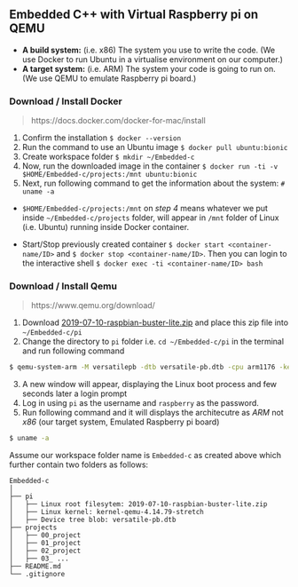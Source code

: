 ## Embedded C++ with Virtual Raspberry pi on QEMU

* **A build system:** (i.e. x86) The system you use to write the code. (We use Docker to run Ubuntu in a virtualise environment on our computer.) 
* **A target system:** (i.e. ARM) The system your code is going to run on. (We use QEMU to emulate Raspberry pi board.)
    
		
		
### Download / Install Docker    

> https:/​/​docs.​docker.​com/​docker-​for-​mac/​install
1. Confirm the installation `$ docker --version`
2. Run the command to use an Ubuntu image `$ docker pull ubuntu:bionic`
3. Create workspace folder `$ mkdir ~/Embedded-c`
4. Now, run the downloaded image in the container `$ docker run -ti -v $HOME/Embedded-c/projects:/mnt ubuntu:bionic`
5. Next, run following command to get the information about the system: `# uname -a`    
      
            
* `$HOME/Embedded-c/projects:/mnt` on _step 4_ means whatever we put inside `~/Embedded-c/projects` folder, will appear in `/mnt` folder of Linux (i.e. Ubuntu) running inside Docker container.
- Start/Stop previously created container `$ docker start <container-name/ID>` and `$ docker stop <container-name/ID>`. Then you can login to the interactive shell `$ docker exec -ti <container-name/ID> bash`    
     
		 

### Download / Install Qemu       

> https:/​/​www.​qemu.​org/​download/

1. Download [2019-07-10-raspbian-buster-lite.zip](http://downloads.raspberrypi.org/raspbian_lite/images/raspbian_lite-2019-07-12/2019-07-10-raspbian-buster-lite.zip) and place this zip file into `~/Embedded-c/pi` 
2. Change the directory to `pi` folder i.e. `cd ~/Embedded-c/pi` in the terminal and run following command
```sh
$ qemu-system-arm -M versatilepb -dtb versatile-pb.dtb -cpu arm1176 -kernel kernel-qemu-4.14.79-stretch -m 256 -drive file=2019-07-10-raspbian-buster-lite.img,format=raw -append "rw console=ttyAMA0 rootfstype=ext4 root=/dev/sda2 loglevel=8" -net user,hostfwd=tcp::22023-:22,hostfwd=tcp::9090-:9090 -net nic -serial stdio & 
```   

3. A new window will appear, displaying the Linux boot process and few seconds later a login prompt
4. Log in using `pi` as the username and `raspberry` as the password.
5. Run following command and it will displays the architecutre as _ARM_ not _x86_ (our target system, Emulated Raspberry pi board)
```sh
$ uname -a
```      
      
			
Assume our workspace folder name is `Embedded-c` as created above which further contain two folders as follows:      

```
Embedded-c  
│   
├── pi
│   ├── Linux root filesytem: 2019-07-10-raspbian-buster-lite.zip
│   ├── Linux kernel: kernel-qemu-4.14.79-stretch
│   ├── Device tree blob: versatile-pb.dtb
├── projects
│   ├── 00_project
│   ├── 01_project
│   ├── 02_project
│   ├── 03_ ...
├── README.md
└── .gitignore
```